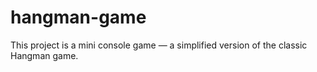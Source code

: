 # hangman-game
This project is a mini console game — a simplified version of the classic Hangman game.
